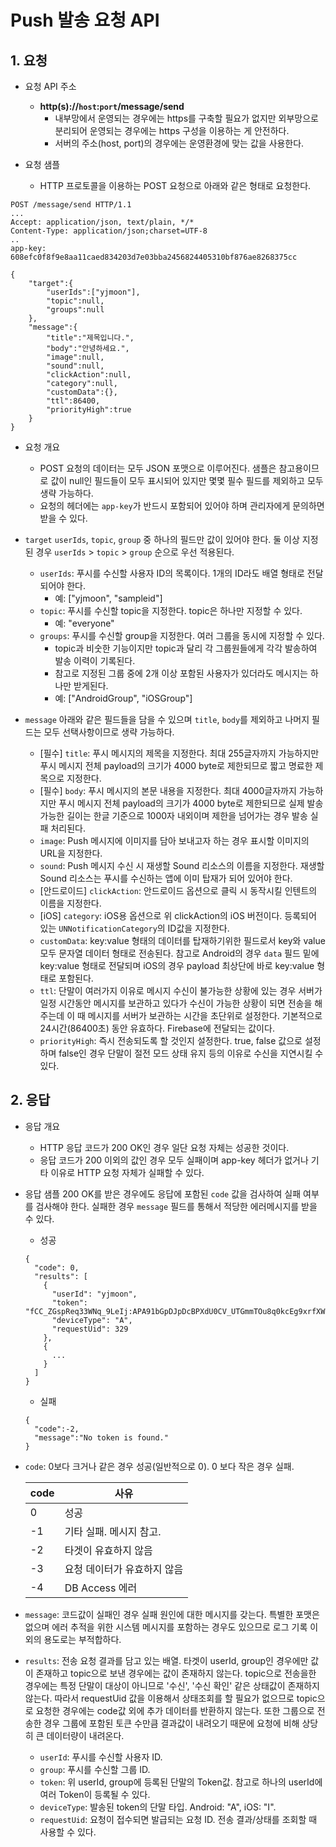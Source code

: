 # Push 발송 요청 API

## 1. 요청

- 요청 API 주소

  - **http(s)://`host`:`port`/message/send**
    - 내부망에서 운영되는 경우에는 https를 구축할 필요가 없지만 외부망으로 분리되어 운영되는 경우에는 https 구성을 이용하는 게 안전하다.
    - 서버의 주소(host, port)의 경우에는 운영환경에 맞는 값을 사용한다.

- 요청 샘플
  - HTTP 프로토콜을 이용하는 POST 요청으로 아래와 같은 형태로 요청한다.

```
POST /message/send HTTP/1.1
...
Accept: application/json, text/plain, */*
Content-Type: application/json;charset=UTF-8
..
app-key: 608efc0f8f9e8aa11caed834203d7e03bba2456824405310bf876ae8268375cc

{
    "target":{
        "userIds":["yjmoon"],
        "topic":null,
        "groups":null
    },
    "message":{
        "title":"제목입니다.",
        "body":"안녕하세요.",
        "image":null,
        "sound":null,
        "clickAction":null,
        "category":null,
        "customData":{},
        "ttl":86400,
        "priorityHigh":true
    }
}
```

- 요청 개요

  - POST 요청의 데이터는 모두 JSON 포맷으로 이루어진다. 샘플은 참고용이므로 값이 null인 필드들이 모두 표시되어 있지만 몇몇 필수 필드를 제외하고 모두 생략 가능하다.
  - 요청의 헤더에는 `app-key`가 반드시 포함되어 있어야 하며 관리자에게 문의하면 받을 수 있다.

- `target`
  `userIds`, `topic`, `group` 중 하나의 필드만 값이 있어야 한다. 둘 이상 지정된 경우 `userIds` > `topic` > `group` 순으로 우선 적용된다.

  - `userIds`: 푸시를 수신할 사용자 ID의 목록이다. 1개의 ID라도 배열 형태로 전달되어야 한다.
    - 예: ["yjmoon", "sampleid"]
  - `topic`: 푸시를 수신할 topic을 지정한다. topic은 하나만 지정할 수 있다.
    - 예: "everyone"
  - `groups`: 푸시를 수신할 group을 지정한다. 여러 그룹을 동시에 지정할 수 있다.
    - topic과 비숫한 기능이지만 topic과 달리 각 그룹원들에게 각각 발송하여 발송 이력이 기록된다.
    - 참고로 지정된 그룹 중에 2개 이상 포함된 사용자가 있더라도 메시지는 하나만 받게된다.
    - 예: ["AndroidGroup", "iOSGroup"]

- `message`
  아래와 같은 필드들을 담을 수 있으며 `title`, `body`를 제외하고 나머지 필드는 모두 선택사항이므로 생략 가능하다.
  - [필수] `title`: 푸시 메시지의 제목을 지정한다. 최대 255글자까지 가능하지만 푸시 메시지 전체 payload의 크기가 4000 byte로 제한되므로 짧고 명료한 제목으로 지정한다.
  - [필수] `body`: 푸시 메시지의 본문 내용을 지정한다. 최대 4000글자까지 가능하지만 푸시 메시지 전체 payload의 크기가 4000 byte로 제한되므로 실제 발송 가능한 길이는 한글 기준으로 1000자 내외이며 제한을 넘어가는 경우 발송 실패 처리된다.
  - `image`: Push 메시지에 이미지를 담아 보내고자 하는 경우 표시할 이미지의 URL을 지정한다.
  - `sound`: Push 메시지 수신 시 재생할 Sound 리소스의 이름을 지정한다. 재생할 Sound 리소스는 푸시를 수신하는 앱에 이미 탑재가 되어 있어야 한다.
  - [안드로이드] `clickAction`: 안드로이드 옵션으로 클릭 시 동작시킬 인텐트의 이름을 지정한다.
  - [iOS] `category`: iOS용 옵션으로 위 clickAction의 iOS 버전이다. 등록되어 있는 `UNNotificationCategory`의 ID값을 지정한다.
  - `customData`: key:value 형태의 데이터를 탑재하기위한 필드로서 key와 value 모두 문자열 데이터 형태로 전송된다. 참고로 Android의 경우 `data` 필드 밑에 key:value 형태로 전달되며 iOS의 경우 payload 최상단에 바로 key:value 형태로 포함된다.
  - `ttl`: 단말이 여러가지 이유로 메시지 수신이 불가능한 상황에 있는 경우 서버가 일정 시간동안 메시지를 보관하고 있다가 수신이 가능한 상황이 되면 전송을 해주는데 이 때 메시지를 서버가 보관하는 시간을 초단위로 설정한다. 기본적으로 24시간(86400초) 동안 유효하다. Firebase에 전달되는 값이다.
  - `priorityHigh`: 즉시 전송되도록 할 것인지 설정한다. true, false 값으로 설정하며 false인 경우 단말이 절전 모드 상태 유지 등의 이유로 수신을 지연시킬 수 있다.

## 2. 응답

- 응답 개요

  - HTTP 응답 코드가 200 OK인 경우 일단 요청 자체는 성공한 것이다.
  - 응답 코드가 200 이외의 값인 경우 모두 실패이며 app-key 헤더가 없거나 기타 이유로 HTTP 요청 자체가 실패할 수 있다.

- 응답 샘플
  200 OK를 받은 경우에도 응답에 포함된 `code` 값을 검사하여 실패 여부를 검사해야 한다. 실패한 경우 `message` 필드를 통해서 적당한 에러메시지를 받을 수 있다.

  - 성공

  ```
  {
    "code": 0,
    "results": [
      {
        "userId": "yjmoon",
        "token": "fCC_ZGspReq33WNq_9LeIj:APA91bGpDJpDcBPXdU0CV_UTGmmTOu8q0kcEg9xrfXWf1LgQyZsgmrrTqx6eTHDe5TYea4cOlHwC1Gqgdjzk5xvphhQ7TFNQ3VTlIPmiNgnzlcLdiueKitvb5Te7KHBIjUTBsXzp_4g2",
        "deviceType": "A",
        "requestUid": 329
      },
      {
        ...
      }
    ]
  }
  ```

  - 실패

  ```
  {
    "code":-2,
    "message":"No token is found."
  }
  ```

- `code`: 0보다 크거나 같은 경우 성공(일반적으로 0). 0 보다 작은 경우 실패.

  | code | 사유                        |
  | ---- | --------------------------- |
  | 0    | 성공                        |
  | -1   | 기타 실패. 메시지 참고.     |
  | -2   | 타겟이 유효하지 않음        |
  | -3   | 요청 데이터가 유효하지 않음 |
  | -4   | DB Access 에러              |

- `message`: 코드값이 실패인 경우 실패 원인에 대한 메시지를 갖는다. 특별한 포맷은 없으며 에러 추적을 위한 시스템 메시지를 포함하는 경우도 있으므로 로그 기록 이외의 용도로는 부적합하다.

- `results`: 전송 요청 결과를 담고 있는 배열. 타겟이 userId, group인 경우에만 값이 존재하고 topic으로 보낸 경우에는 값이 존재하지 않는다. topic으로 전송을한 경우에는 특정 단말이 대상이 아니므로 '수신', '수신 확인' 같은 상태값이 존재하지 않는다. 따라서 requestUid 값을 이용해서 상태조회를 할 필요가 없으므로 topic으로 요청한 경우에는 code값 외에 추가 데이터를 반환하지 않는다. 또한 그룹으로 전송한 경우 그룹에 포함된 토큰 수만큼 결과값이 내려오기 때문에 요청에 비해 상당히 큰 데이터량이 내려온다.
  - `userId`: 푸시를 수신할 사용자 ID.
  - `group`: 푸시를 수신할 그룹 ID.
  - `token`: 위 userId, group에 등록된 단말의 Token값. 참고로 하나의 userId에 여러 Token이 등록될 수 있다.
  - `deviceType`: 발송된 token의 단말 타입. Android: "A", iOS: "I".
  - `requestUid`: 요청이 접수되면 발급되는 요청 ID. 전송 결과/상태를 조회할 때 사용할 수 있다.
